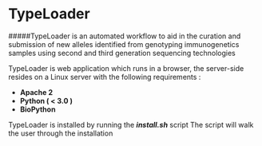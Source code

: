 # TypeLoader

#####TypeLoader is an automated workflow to aid in the curation and submission of new alleles identified from genotyping immunogenetics samples using second and third generation sequencing technologies

TypeLoader is web application which runs in a browser, the server-side resides on a Linux server with the following requirements :

* **Apache 2**
* **Python ( < 3.0 )**
* **BioPython**

TypeLoader is installed by running the **_install.sh_** script
The script will walk the user through the installation

